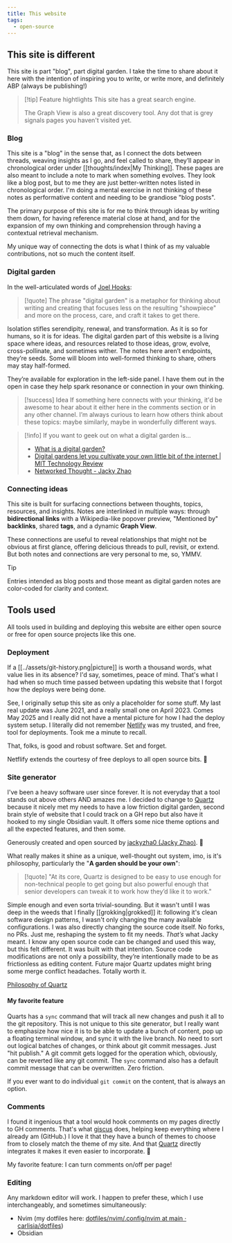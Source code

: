 ```yaml
---
title: This website
tags:
  - open-source
---
```


## This site is different

This site is part "blog", part digital garden. I take the time to share about it here with the intention of inspiring you to write, or write more, and definitely ABP (always be publishing!)

> [!tip] Feature hightlights
> This site has a great search engine.
>
> The Graph View is also a great discovery tool. Any dot that is grey signals pages you haven't visited yet.

### Blog

This site is a "blog" in the sense that, as I connect the dots between threads, weaving insights as I go, and feel called to share, they’ll appear in chronological order under [[thoughts/index|My Thinking]]. These pages are also meant to include a note to mark when something evolves. They look like a blog post, but to me they are just better-written notes listed in chronological order. I'm doing a mental exercise in not thinking of these notes as performative content and needing to be grandiose "blog posts".

The primary purpose of this site is for me to think through ideas by writing them down, for having reference material close at hand, and for the expansion of my own thinking and comprehension through having a contextual retrieval mechanism.

My unique way of connecting the dots is what I think of as my valuable contributions, not so much the content itself.

### Digital garden

In the well-articulated words of [Joel Hooks](https://joelhooks.com/digital-garden):

> [!quote]
> The phrase "digital garden" is a metaphor for thinking about writing and creating that focuses less on the resulting "showpiece" and more on the process, care, and craft it takes to get there.

Isolation stifles serendipity, renewal, and transformation. As it is so for humans, so it is for ideas. The digital garden part of this website is a living space where ideas, and resources related to those ideas, grow, evolve, cross-pollinate, and sometimes wither. The notes here aren’t endpoints, they’re seeds. Some will bloom into well-formed thinking to share, others may stay half-formed.

They’re available for exploration in the left-side panel. I have them out in the open in case they help spark resonance or connection in your own thinking.

> [!success] Idea
> If something here connects with your thinking, it'd be awesome to hear about it either here in the comments section or in any other channel. I’m always curious to learn how others think about these topics: maybe similarly, maybe in wonderfully different ways.

> [!info] If you want to geek out on what a digital garden is...
>
> - [What is a digital garden?](https://www.thunknotes.com/blog/what-is-a-digital-garden)
> - [Digital gardens let you cultivate your own little bit of the internet | MIT Technology Review](https://www.technologyreview.com/2020/09/03/1007716/digital-gardens-let-you-cultivate-your-own-little-bit-of-the-internet/)
> - [Networked Thought - Jacky Zhao](https://jzhao.xyz/posts/networked-thought)

### Connecting ideas

This site is built for surfacing connections between thoughts, topics, resources, and insights. Notes are interlinked in multiple ways: through **bidirectional links** with a Wikipedia-like popover preview, "Mentioned by" **backlinks**, shared **tags**, and a dynamic **Graph View**.

These connections are useful to reveal relationships that might not be obvious at first glance, offering delicious threads to pull, revisit, or extend. But both notes and connections are very personal to me, so, YMMV.

> [!tip]
> Entries intended as blog posts and those meant as digital garden notes are color-coded for clarity and context.

## Tools used

All tools used in building and deploying this website are either open source or free for open source projects like this one.

### Deployment

If a [[../assets/git-history.png|picture]] is worth a thousand words, what value lies in its absence? I'd say, sometimes, peace of mind. That's what I had when so much time passed between updating this website that I forgot how the deploys were being done.

See, I originally setup this site as only a placeholder for some stuff. My last real update was June 2021, and a really small one on April 2023. Comes May 2025 and I really did not have a mental picture for how I had the deploy system setup. I literally did not remember [Netlify](https://www.netlify.com/) was my trusted, and free, tool for deployments. Took me a minute to recall.

That, folks, is good and robust software. Set and forget.

Netflify extends the courtesy of free deploys to all open source bits. 🙏

### Site generator

I've been a heavy software user since forever. It is not everyday that a tool stands out above others AND amazes me. I decided to change to [Quartz](https://quartz.jzhao.xyz/) because it nicely met my needs to have a low friction digital garden, second brain style of website that I could track on a GH repo but also have it hooked to my single Obsidian vault. It offers some nice theme options and all the expected features, and then some.

Generously created and open sourced by [jackyzha0 (Jacky Zhao)](https://github.com/jackyzha0). 🙏

What really makes it shine as a unique, well-thought out system, imo, is it's philosophy, particularly the "**A garden should be your own**":

> [!quote]
> "At its core, Quartz is designed to be easy to use enough for non-technical people to get going but also powerful enough that senior developers can tweak it to work how they’d like it to work."

Simple enough and even sorta trivial-sounding. But it wasn't until I was deep in the weeds that I finally [[grokking|grokked]] it: following it's clean software design patterns, I wasn't only changing the many available configurations. I was also directly changing the source code itself. No forks, no PRs. Just me, reshaping the system to fit my needs. _That’s_ what Jacky meant. I know any open source code can be changed and used this way, but this felt different. It was built with that intention. Source code modifications are not only a possibility, they’re intentionally made to be as frictionless as editing content. Future major Quartz updates might bring some merge conflict headaches. Totally worth it.

[Philosophy of Quartz](https://quartz.jzhao.xyz/philosophy)

#### My favorite feature

Quarts has a `sync` command that will track all new changes and push it all to the git repository. This is not unique to this site generator, but I really want to emphasize how nice it is to be able to update a bunch of content, pop up a floating terminal window, and sync it with the live branch. No need to sort out logical batches of changes, or think about git commit messages. Just "hit publish." A git commit gets logged for the operation which, obviously, can be reverted like any git commit. The `sync` command also has a default commit message that can be overwritten. Zero friction.

If you ever want to do individual `git commit` on the content, that is always an option.

### Comments

I found it ingenious that a tool would hook comments on my pages directly to GH comments. That's what [giscus](https://giscus.app/) does, helping keep everything where I already am (GitHub.) I love it that they have a bunch of themes to choose from to closely match the theme of my site. And that [Quartz](https://quartz.jzhao.xyz/) directly integrates it makes it even easier to incorporate. 🙏

My favorite feature: I can turn comments on/off per page!

### Editing

Any markdown editor will work. I happen to prefer these, which I use interchangeably, and sometimes simultaneously:

- Nvim (my dotfiles here: [dotfiles/nvim/.config/nvim at main · carlisia/dotfiles](https://github.com/carlisia/dotfiles/tree/main/nvim/.config/nvim))
- Obsidian
